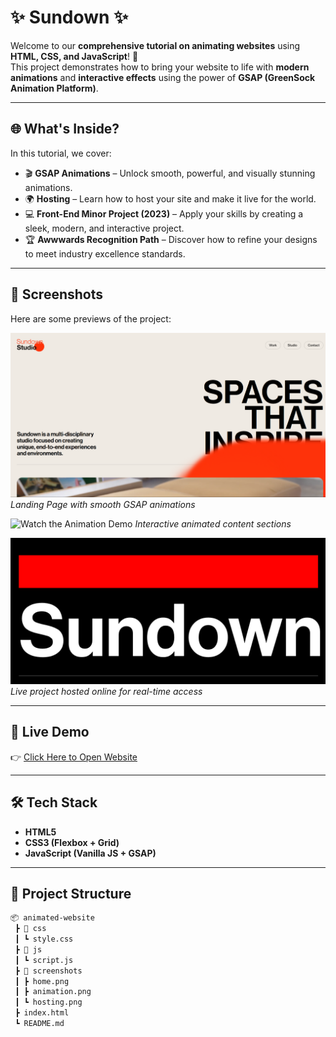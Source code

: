 # ✨  Sundown  ✨
Welcome to our **comprehensive tutorial on animating websites** using **HTML, CSS, and JavaScript**! 🚀  
This project demonstrates how to bring your website to life with **modern animations** and **interactive effects** using the power of **GSAP (GreenSock Animation Platform)**.  

---

## 🌐 What's Inside?
In this tutorial, we cover:

- 🎬 **GSAP Animations** – Unlock smooth, powerful, and visually stunning animations.  
- 🌍 **Hosting** – Learn how to host your site and make it live for the world.  
- 💻 **Front-End Minor Project (2023)** – Apply your skills by creating a sleek, modern, and interactive project.  
- 🏆 **Awwwards Recognition Path** – Discover how to refine your designs to meet industry excellence standards.  

---

## 📸 Screenshots  

Here are some previews of the project:

![Home Page](Sundown-1.png)  
*Landing Page with smooth GSAP animations*  

![Watch the Animation Demo](Sundown.gif)
*Interactive animated content sections* 

![Project Hosting](Sundown-2.png)  
*Live project hosted online for real-time access*  

---

## 🚀 Live Demo  

👉 [Click Here to Open Website](E:/WEB%20DEV/Sundown/index.html)  

---

## 🛠️ Tech Stack  

- **HTML5**  
- **CSS3 (Flexbox + Grid)**  
- **JavaScript (Vanilla JS + GSAP)**  

---

## 📂 Project Structure  

```bash
📦 animated-website
 ┣ 📂 css
 ┃ ┗ style.css
 ┣ 📂 js
 ┃ ┗ script.js
 ┣ 📂 screenshots
 ┃ ┣ home.png
 ┃ ┣ animation.png
 ┃ ┗ hosting.png
 ┣ index.html
 ┗ README.md

